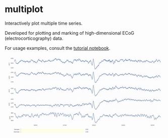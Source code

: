 # multiplot
Interactively plot multiple time series.

Developed for plotting and marking of high-dimensional ECoG (electrocorticography) data.

For usage examples, consult the [tutorial notebook](tutorial.ipynb).

![Sample plot](example.gif)
